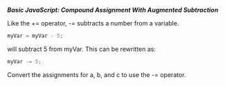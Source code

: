 ***Basic JavaScript: Compound Assignment With Augmented Subtraction***

Like the += operator, -= subtracts a number from a variable.

```javascript
myVar = myVar - 5;
```

will subtract 5 from myVar. This can be rewritten as:

```javascript
myVar -= 5;
```

Convert the assignments for a, b, and c to use the -= operator.
